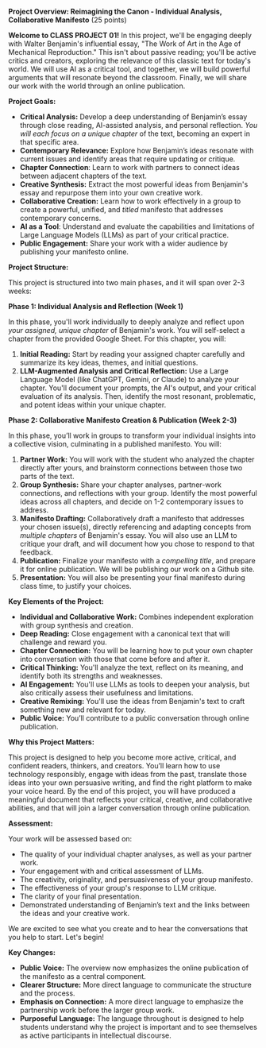 **Project Overview: Reimagining the Canon - Individual Analysis, Collaborative Manifesto** (25 points)

**Welcome to CLASS PROJECT 01!** In this project, we'll be engaging deeply with Walter Benjamin's influential essay, "The Work of Art in the Age of Mechanical Reproduction." This isn't about passive reading; you'll be active critics and creators, exploring the relevance of this classic text for today's world. We will use AI as a critical tool, and together, we will build powerful arguments that will resonate beyond the classroom. Finally, we will share our work with the world through an online publication.

**Project Goals:**

*   **Critical Analysis:** Develop a deep understanding of Benjamin’s essay through close reading, AI-assisted analysis, and personal reflection. *You will each focus on a unique chapter* of the text, becoming an expert in that specific area.
*   **Contemporary Relevance:** Explore how Benjamin’s ideas resonate with current issues and identify areas that require updating or critique.
*  **Chapter Connection**: Learn to work with partners to connect ideas between adjacent chapters of the text.
*   **Creative Synthesis:** Extract the most powerful ideas from Benjamin's essay and repurpose them into your own creative work.
*   **Collaborative Creation:** Learn how to work effectively in a group to create a powerful, unified, and *titled* manifesto that addresses contemporary concerns.
*  **AI as a Tool**: Understand and evaluate the capabilities and limitations of Large Language Models (LLMs) as part of your critical practice.
*   **Public Engagement:** Share your work with a wider audience by publishing your manifesto online.

**Project Structure:**

This project is structured into two main phases, and it will span over 2-3 weeks:

**Phase 1: Individual Analysis and Reflection (Week 1)**

In this phase, you'll work individually to deeply analyze and reflect upon *your assigned, unique chapter* of Benjamin's work. You will self-select a chapter from the provided Google Sheet. For this chapter, you will:

1.  **Initial Reading:** Start by reading your assigned chapter carefully and summarize its key ideas, themes, and initial questions.
2.  **LLM-Augmented Analysis and Critical Reflection:** Use a Large Language Model (like ChatGPT, Gemini, or Claude) to analyze your chapter. You'll document your prompts, the AI's output, and your critical evaluation of its analysis. Then, identify the most resonant, problematic, and potent ideas within your unique chapter.

**Phase 2: Collaborative Manifesto Creation & Publication (Week 2-3)**

In this phase, you’ll work in groups to transform your individual insights into a collective vision, culminating in a published manifesto. You will:

1.  **Partner Work:** You will work with the student who analyzed the chapter directly after yours, and brainstorm connections between those two parts of the text.
2.  **Group Synthesis:** Share your chapter analyses, partner-work connections, and reflections with your group. Identify the most powerful ideas across all chapters, and decide on 1-2 contemporary issues to address.
3.  **Manifesto Drafting:** Collaboratively draft a manifesto that addresses your chosen issue(s), directly referencing and adapting concepts from *multiple chapters* of Benjamin's essay. You will also use an LLM to critique your draft, and will document how you chose to respond to that feedback.
4.  **Publication:** Finalize your manifesto with a *compelling title*, and prepare it for online publication. We will be publishing our work on a Github site.
5.  **Presentation:** You will also be presenting your final manifesto during class time, to justify your choices.

**Key Elements of the Project:**

*   **Individual and Collaborative Work:** Combines independent exploration with group synthesis and creation.
*   **Deep Reading:** Close engagement with a canonical text that will challenge and reward you.
*  **Chapter Connection:** You will be learning how to put your own chapter into conversation with those that come before and after it.
*   **Critical Thinking:** You'll analyze the text, reflect on its meaning, and identify both its strengths and weaknesses.
*   **AI Engagement:** You'll use LLMs as tools to deepen your analysis, but also critically assess their usefulness and limitations.
*   **Creative Remixing:** You'll use the ideas from Benjamin's text to craft something new and relevant for today.
*   **Public Voice:** You’ll contribute to a public conversation through online publication.

**Why this Project Matters:**

This project is designed to help you become more active, critical, and confident readers, thinkers, and creators. You’ll learn how to use technology responsibly, engage with ideas from the past, translate those ideas into your own persuasive writing, and find the right platform to make your voice heard. By the end of this project, you will have produced a meaningful document that reflects your critical, creative, and collaborative abilities, and that will join a larger conversation through online publication.

**Assessment:**

Your work will be assessed based on:

*   The quality of your individual chapter analyses, as well as your partner work.
*   Your engagement with and critical assessment of LLMs.
*   The creativity, originality, and persuasiveness of your group manifesto.
*   The effectiveness of your group's response to LLM critique.
*   The clarity of your final presentation.
*   Demonstrated understanding of Benjamin’s text and the links between the ideas and your creative work.

We are excited to see what you create and to hear the conversations that you help to start. Let's begin!

**Key Changes:**

*   **Public Voice:** The overview now emphasizes the online publication of the manifesto as a central component.
*   **Clearer Structure:** More direct language to communicate the structure and the process.
*   **Emphasis on Connection:** A more direct language to emphasize the partnership work before the larger group work.
*   **Purposeful Language:** The language throughout is designed to help students understand why the project is important and to see themselves as active participants in intellectual discourse.

